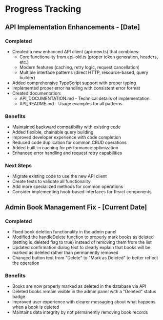 # Progress Tracking

## API Implementation Enhancements - [Date]

### Completed

- Created a new enhanced API client (api-new.ts) that combines:
  - Core functionality from api-old.ts (proper token generation, headers, etc.)
  - Modern features (caching, retry logic, request cancellation)
  - Multiple interface patterns (direct HTTP, resource-based, query builder)
- Added comprehensive TypeScript support with proper typing
- Implemented proper error handling with consistent error format
- Created documentation:
  - API_DOCUMENTATION.md - Technical details of implementation
  - API_README.md - Usage examples for all patterns

### Benefits

- Maintained backward compatibility with existing code
- Added flexible, chainable query building
- Improved developer experience with code completion
- Reduced code duplication for common CRUD operations
- Added built-in caching for performance optimization
- Enhanced error handling and request retry capabilities

### Next Steps

- Migrate existing code to use the new API client
- Create tests to validate all functionality
- Add more specialized methods for common operations
- Consider implementing hook-based interfaces for React components

## Admin Book Management Fix - [Current Date]

### Completed

- Fixed book deletion functionality in the admin panel
- Modified the handleDelete function to properly mark books as deleted (setting is_deleted flag to true) instead of removing them from the list
- Updated confirmation dialog text to clearly explain that books will be marked as deleted rather than permanently removed
- Changed button text from "Delete" to "Mark as Deleted" to better reflect the operation

### Benefits

- Books are now properly marked as deleted in the database via API
- Deleted books remain visible in the admin panel with a "Deleted" status badge
- Improved user experience with clearer messaging about what happens when a book is deleted
- Maintains data integrity by not permanently removing book records
